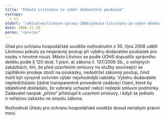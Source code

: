 ```yaml
---
title: "Pokuta Litvínovu za výběr dodavatele poukázek"
vystupy:
  - tz
oldUrl: "/aktualne/tiskove-zpravy-2008/pokuta-litvinovu-za-vyber-dodavatele-poukazek"
date: 2008-11-26
perex: "<p></p>"
---
```


<!-- imported from the old website -->

<p class="Nadpis1">Úřad pro ochranu hospodářské soutěže rozhodnutím z 30. října 2008 udělil Litvínovu pokutu za nesprávný postup při výběru dodavatele poukázek pro osoby v hmotné nouzi. Město Litvínov se podle ÚOHS dopustilo správního deliktu podle § 120 dost. 1 písm. a) zákona č. 137/2006 Sb., o veřejných zakázkách, tím, že před uzavřením smlouvy na služby související se zajištěním prodeje zboží na poukázky, nedodržel zákonný postup, čímž mohl být výrazně ovlivněn výběr nejvhodnější nabídky. Výběru dodavatele nepředcházelo žádné transparentně provedené zadávací řízení, které by objektivně dokládalo, že vybraný uchazeč nabízí nejlepší smluvní podmínky. Zadavatel naopak „přímo“ přistoupil k uzavření smlouvy, i když se jednalo o veřejnou zakázku ve smyslu zákona.</p><p class="Normln-web">Rozhodnutí Úřadu pro ochranu hospodářské soutěže dosud nenabylo právní moci.</p>
